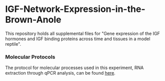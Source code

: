 # IGF-Network-Expression-in-the-Brown-Anole
This repository holds all supplemental files for "Gene expression of the IGF hormones and IGF binding proteins across time and tissues in a model reptile".

### Molecular Protocols 
The protocol for molecular processes used in this experiment, RNA extraction through qPCR analysis, can be found [here](Brown-Anole-qPCR-Protocol.pdf). 
